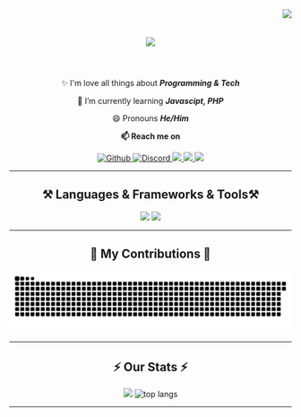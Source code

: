 <img align="right" src="https://visitor-badge.laobi.icu/badge?page_id=aurelioo29.aurelioo29" />

<h1 align="center">
    <img src="https://readme-typing-svg.herokuapp.com/?font=Righteous&size=35&center=true&vCenter=true&width=500&height=70&duration=4000&lines=Hellooowww!+👋;+I'm+Aurelio!;" />
</h1>

<br/>

<div align="center">

✨ I'm love all things about _**Programming & Tech**_

🌱 I’m currently learning _**Javascipt, PHP**_

😄 Pronouns _**He/Him**_

**📫 Reach me on**

<a href="https://github.com/aurelioo29">
  <img alt="Github" src="https://img.shields.io/badge/GitHub-100000?style=for-the-badge&logo=github&logoColor=white">
</a>
<a href="https://discord.com/users/701604338149228724">
  <img alt="Discord" src="https://img.shields.io/badge/Discord-728FCE?style=for-the-badge&logo=discord&logoColor=white">
</a>
<a href="https://linkedin.com/in/aureliolucio">
  <img src="https://img.shields.io/badge/LinkedIn-0077B5?style=for-the-badge&logo=linkedin&logoColor=white" />
</a>
<a href="https://instagram.com/aurelio29_">
  <img src="https://img.shields.io/badge/Instagram-E4405F?style=for-the-badge&logo=instagram&logoColor=white" />
</a>
<a href="mailto:aureliolucio5@gmail.com">
  <img src="https://img.shields.io/badge/Gmail-D14836?style=for-the-badge&logo=gmail&logoColor=white" />
</a>
</div>

 <hr/>
 
<h2 align="center">⚒️ Languages & Frameworks & Tools⚒️</h2>

<div align="center">
    <img src="https://skillicons.dev/icons?i=cpp,c,bootstrap,tailwind,html,css,vscode,github" />
    <img src="https://skillicons.dev/icons?i=linux,visualstudio,mysql,php,powershell,figma,git,js" /><br>
</div>

<hr/>

<div align="center">
  <h2>🐍 My Contributions 🐍</h2>
  <img alt="snake eating my contributions" src="https://raw.githubusercontent.com/aurelioo29/aurelioo29/output/github-contribution-grid-snake.svg" />
</div>

<hr/>

<h2 align="center">⚡ Our Stats ⚡</h2>
<div align=center>
  <img width=400 src="https://github-readme-stats.vercel.app/api?username=aurelioo29&count_private=true&show_icons=true&theme=react&rank_icon=github&border_radius=10"/>
  <img width=305 src="https://github-readme-stats.vercel.app/api/top-langs/?username=aurelioo29&layout=compact&theme=react&border_radius=10&size_weight=1&count_weight=0.5&exclude_repo=github-readme-stats" alt="top langs"/>
</div>

<hr/>
